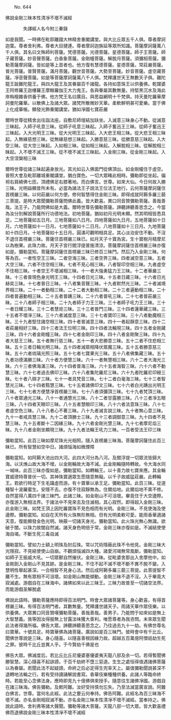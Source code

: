 ﻿　　No. 644

佛說金剛三昧本性清凈不壞不滅經

　　　　失譯經人名今附三秦錄


如是我聞。一時佛在毗耶離國大林精舍重閣講堂。與大比丘眾五千人俱。尊者摩訶迦葉。尊者舍利弗。尊者大目揵連。尊者摩訶迦旃延等眾所知識。菩薩摩訶薩萬八千人俱。其名曰文殊師利菩薩。梵德菩薩。光德菩薩。星德菩薩。師子王菩薩。師子藏菩薩。妙音聲菩薩。白香象菩薩。金剛幢菩薩。解脫月菩薩。須彌相菩薩。彌勒菩薩摩訶薩。皆如是等上首者也。他方復有慧德菩薩。星德菩薩。常莊嚴菩薩。普光菩薩。普賢菩薩。滿月菩薩。觀世音菩薩。大勢至菩薩。妙音菩薩。虛空藏菩薩。凈音聲菩薩。如是等菩薩摩訶薩萬八千人俱。梵釋護世天王無數天子俱。難陀龍王跋難陀龍王。與四大龍王及其眷屬百千諸龍。各持如意珠王以供養佛。乾闥婆王阿修羅王迦樓羅王摩睺羅伽王大力鬼王。各與眷屬其數無量。持堅黑沉水及海此岸栴檀雜香供養于佛。他方梵王名曰廣目。與思益網明十千梵俱。持天曼陀羅華摩訶曼陀羅華。以散佛上及諸大眾。諸梵所散微妙天華。柔軟鮮明甚可愛樂。當于佛上化成華帳。顯發光飾重閣講堂。猶如凈國七寶莊嚴

爾時世尊從精舍出往詣法座。自敷尼師壇結加趺坐。入滅意三昧身心不動。從滅意三昧起。入師子吼意三昧。從師子吼意三昧起。入師子奮迅王三昧。從師子奮迅王三昧起。入大光明王三昧。從大光明王三昧起。入大悲王相三昧。從大悲王相三昧起。入無緣慈想三昧。從無緣慈想三昧起。入勝意慈三昧。從勝意慈三昧起。入大空三昧。從大空三昧起。入如相三昧。從如相三昧起。入解脫相三昧。從解脫相三昧起。入不壞不滅王三昧。從不壞不滅王三昧起。入金剛三昧。從金剛三昧起。入大空涅槃相三昧

爾時世尊從諸三昧起遍身放光。其光如云入佛面門從佛頂出。如金剛幢住于虛空。普照大會及毗耶離城重閣講堂。猶白寶色。一切大眾睹此相時。彌勒即從坐起。偏袒右肩繞佛七匝。頂禮佛足右膝著地。而白佛言。世尊。如來大仙。今日何故入勝三昧。光明益顯昔所未有。必當為諸法王子說法王位法王地行。云何菩薩摩訶薩住首楞嚴三昧。以何莊嚴以何方便。修何智慧得住金剛三昧。即得成就阿耨多羅三藐三菩提。是時大眾聞彌勒菩薩問佛此義。皆大歡喜。異口同音贊彌勒菩薩。善哉善哉。法王子。乃能問佛如是大義。爾時世尊告彌勒菩薩。諦聽諦聽善思念之。今當為汝分別解說菩薩所行功德地法。初地菩薩。猶如初月光明未顯。然其明相皆悉具足。二地菩薩如五日月。三地菩薩如八日月。四地菩薩如九日月。五地菩薩如十日月。六地菩薩如十一日月。七地菩薩如十二日月。八地菩薩如十三日月。九地菩薩如十四日月。十地菩薩如十五日月。圓滿可觀明相具足。其心淡泊安住不動。不沒不退住首楞嚴三昧。菩薩住首楞嚴三昧已。如月天子十寶為宮。生十寶樹月精摩尼以為樹果。此珠力故。月天子宮行閻浮提普施清涼。菩薩摩訶薩住首楞嚴三昧亦復如是。彌勒當知。菩薩摩訶薩住首楞嚴三昧已修百三昧門。然后乃入金剛三昧。何等為百。一者性空王三昧。二者空海三昧。三者空界三昧。四者滅空意三昧。五者大空三昧。六者不住空相三昧。七者不見心相三昧。八者智印空相三昧。九者虛空不住相三昧。十者空王不壞滅相三昧。十一者大強勇猛力王三昧。十二者華嚴三昧。十三者普現色身光明王三昧。十四者日光三昧。十五者日藏三昧。十六者日光赫奕三昧。十七者普日三昧。十八者集音聲三昧。十九者默然光三昧。二十者滅境界相三昧。二十一者動相三昧。二十二者大動相三昧。二十三者遍動相三昧。二十四者普遍動相三昧。二十五者普踴三昧。二十六者普吼三昧。二十七者普莊嚴三昧。二十八者師子相三昧。二十九者師子力王三昧。三十者師子吼力王三昧。三十一者日耀三昧。三十二者慧炬三昧。三十三者普門三昧。三十四者蓮華藏三昧。三十五者不壞凈三昧。三十六者滅度意三昧。三十七者寶印三昧。三十八者動魔相三昧。三十九者堅住諸空相三昧。四十者普滅意三昧。四十一者起靜意三昧。四十二者莊嚴相好三昧。四十三者法王位明三昧。四十四者法輪現三昧。四十五者金剛藏三昧。四十六者金剛幢三昧。四十七者金剛印三昧。四十八者金剛聚三昧。四十九者大慈王三昧。五十者無行慈三昧。五十一者大悲勝意三昧。五十二者不住悲相三昧。五十三者日輪光明三昧。五十四者滅眾相降伏眾魔三昧。五十五者勝意慈三昧。五十六者琉璃光照三昧。五十七者七寶果光三昧。五十八者佛集藏三昧。五十九者功德滿勝三昧。六十者方便慧三昧。六十一者無慧相三昧。六十二者大海光三昧。六十三者佛海滿三昧。六十四者普海三昧。六十五者海智三昧。六十六者不動慧三昧。六十七者過去佛印三昧。六十八者集陀羅尼三昧。六十九者陀羅尼印綬三昧。七十者八辯才三昧。七十一者具梵音三昧。七十二者白毫海三昧。七十三者智慧光三昧。七十四者黠慧三昧。七十五者諸佛印文三昧。七十六者白光踴出光明王三昧。七十七者方便慧凈首楞嚴三昧。七十八者須彌頂三昧。七十九者梵頂三昧。八十者眾通光三昧。八十一者通慧光三昧。八十二者甘露勝三昧。八十三者凈五眼三昧。八十四者天眼印三昧。八十五者慧眼印三昧。八十六者法意珠三昧。八十七者虛空色三昧。八十八者心不著三昧。八十九者滅言說三昧。九十者無心意三昧。九十一者戒具慧三昧。九十二者頂勝士三昧。九十三者調御意三昧。九十四者不見慧三昧。九十五者斷十二因緣三昧。九十六者金剛光慧三昧。九十七者摩尼焰三昧。九十八者金剛坐顯現三昧。九十九者法輪王吼力三昧。一百者受法王印三昧

彌勒當知。此百三昧如摩尼珠光光相照。隨入首楞嚴三昧海。菩薩摩訶薩住此百三昧已。所有智慧如空中日。諸煩惱海如微煙障

彌勒當知。如阿耨大池出四大河。此四大河分為八河。及閻浮提一切眾流皆歸大海。以沃燋山故大海不增。以金剛輪故大海不減。此金剛輪隨時轉故。令大海水同一堿味。此百三昧亦復如是。彌勒當知。如轉輪王。以十善力故七寶來應。其金輪寶威德特尊普伏一切。其神珠寶適眾生愿隨意無礙。以千子故威猛莊嚴。此轉輪王。若欲行時足下生毛躡虛而游。有十寶華以承王足。彌勒當知。此百三昧。從道種智十波羅蜜生。安隱不去。亦復不住寂靜無為。住爾焰地。此爾焰地不熏不修。自然當得八萬四千諸三昧門。此諸三昧。如金剛山不可沮壞。畢竟住于大空邊際。亦復游入無相法界。于諸法中不見來去及住滅相。其心寂然。即得超入金剛三昧。此金剛三昧。如梵王頂上因陀羅寶珠不見色相而有光明。金剛三昧。不見使海及使邊際。彌勒當知。如自在天所有火珠無形無相。但有光明柔軟可愛。能雨香華適諸天意。復能顯發金色光明。映蔽一切諸天身光。彌勒當知。此火珠光無心無識。欲破于闇。以珠力故闇自然滅。諸天身色明倍于常。金剛三昧亦復如是。不滅結使使海自竭。不斷生死三毒自滅

彌勒當知。譬如力士額上明珠及肘后珠。常以咒術隱蔽此珠不令他見。金剛三昧大光隱寂。不見結使使山自崩。不觀煩惱滅四大種。諸愛河竭無常風斷。彌勒當知。如師子王振威大吼。一切眾獸自然摧伏。金剛三昧。從毗婆舍那出入舍摩他中。如金剛劍入金剛山不見其跡。是金剛三昧。不住不起不滅不壞不斷不異不脫不變。入慧明性舉起甚深。一合相智不見身心法。然后成阿耨多羅三藐三菩提。此菩提智不離不生。無有眾相不可沮壞。如金剛山無能傾動。金剛三昧不退不沒。入于畢竟大寂滅處。游戲自在三昧海中。諸佛如來以此三昧王。三昧力故普至一切諸空法界。而能游戲圣解脫處

佛說此語時。彌勒菩薩應時即得百法明門。時會大眾諸菩薩等。身心歡喜。有得首楞嚴三昧。有得百法明門者。其數無量。梵釋護世諸天子。雨諸天華作眾伎樂。以供養佛。大眾異口同音贊嘆彌勒菩薩。善哉善哉。善男子。乃能問于如來如是無上大智慧義。我等因汝得服無上甘露法味獲大善利。唯愿尊者為我咨問。未來眾生聞此法者得幾所福。佛告大眾。諦聽諦聽善思念之。乃往過去九十一劫。有佛世尊名曰寶華。十號具足。時寶華佛為諸菩薩。廣說如是百三昧門。彼時會中有千比丘。聞佛世尊說是三昧。身心隨喜。以隨喜善根因緣力故。超越五百萬億阿僧祇劫生死之罪。彼時千比丘豈異人乎。于今賢劫千佛是也

佛告大眾。佛滅度后。若比丘比丘尼優婆塞優婆夷天龍八部及余一切。若得暫聞佛勝智慧。深心隨喜不起誹謗。于百千劫終不墮三惡道。生生之處恒得值遇諸佛菩薩以為眷屬。若聞此法不起疑謗。命終之后必定得生兜率天上。屬值彌勒聞說甚深不退轉地法輪之行。若有受持讀誦解說書寫。香華伎樂種種供養。此諸人等臨命終時。若能至心念佛法身。應時即見九十億佛俱來授手。隨意往生諸佛凈國。游戲自在諸三昧海。佛告彌勒。及敕阿難。汝好受持慎勿忘失。乃至法滅當廣宣說。阿難白佛言。世尊。當何名此經。此法之要云何奉持。佛告阿難。此經名為百三昧海不壞不滅。亦名金剛相寂滅不動。亦名金剛三昧本性清凈不壞不滅經。當奉持之。佛說此語時。舍利弗等諸大聲聞。彌勒等諸大菩薩。天龍八部一切大眾。皆大歡喜禮佛而退佛說金剛三昧本性清凈不壞不滅經

